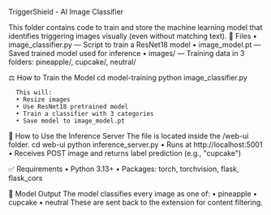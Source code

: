 TriggerShield - AI Image Classifier

This folder contains code to train and store the machine learning model that identifies triggering images visually (even without matching text).
🔹 Files
      •	image_classifier.py — Script to train a ResNet18 model
      •	image_model.pt — Saved trained model used for inference
      •	images/ — Training data in 3 folders: pineapple/, cupcake/, neutral/

⚖️ How to Train the Model
      cd model-training
      python image_classifier.py
      
      This will:
      •	Resize images
      •	Use ResNet18 pretrained model
      •	Train a classifier with 3 categories
      •	Save model to image_model.pt

🔄 How to Use the Inference Server
      The file is located inside the /web-ui folder.
      cd web-ui
      python inference_server.py
      •	Runs at http://localhost:5001
      •	Receives POST image and returns label prediction (e.g., "cupcake")

✅ Requirements
      •	Python 3.13+
      •	Packages: torch, torchvision, flask, flask_cors

🚀 Model Output
      The model classifies every image as one of:
      •	pineapple
      •	cupcake
      •	neutral
      These are sent back to the extension for content filtering.
